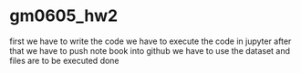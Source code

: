 # gm0605_hw2
first we have to write the code
we have to execute the code in jupyter 
after that we have to push note book into github
we have to use the dataset
and files are to be executed
done
